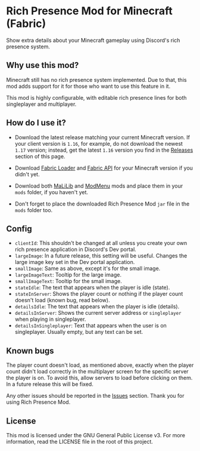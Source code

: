 # Rich Presence Mod for Minecraft (Fabric)
Show extra details about your Minecraft gameplay using Discord's
rich presence system.

## Why use this mod?
Minecraft still has no rich presence system implemented. Due to that,
this mod adds support for it for those who want to use this feature in
it.

This mod is highly configurable, with editable rich presence lines for 
both singleplayer and multiplayer.

## How do I use it?
- Download the latest release matching your current Minecraft version.
If your client version is `1.16`, for example, do not download the newest
`1.17` version; instead, get the latest `1.16` version you find in the 
[Releases](https://github.com/HotLava03/rich-presence-mod/releases)
section of this page.

- Download [Fabric Loader](https://fabricmc.net/use/) and [Fabric API](https://www.curseforge.com/minecraft/mc-mods/fabric-api) for your Minecraft version if you didn't yet.
- Download both [MaLiLib](https://www.curseforge.com/minecraft/mc-mods/malilib)
  and [ModMenu](https://www.curseforge.com/minecraft/mc-mods/modmenu) mods and place them in your `mods`
  folder, if you haven't yet.
- Don't forget to place the downloaded Rich Presence Mod `jar` file in the `mods` folder too.

## Config
- `clientId`: This shouldn't be changed at all unless you create your own
rich presence application in Discord's Dev portal.
- `largeImage`: In a future release, this setting will be useful. Changes
the large image key set in the Dev portal application.
- `smallImage`: Same as above, except it's for the small image.
- `largeImageText`: Tooltip for the large image.
- `smallImageText`: Tooltip for the small image.
- `stateIdle`: The text that appears when the player is idle (state).
- `stateInServer`: Shows the player count or nothing if the player count 
  doesn't load (known bug, read below).
- `detailsIdle`: The text that appears when the player is idle (details).
- `detailsInServer`: Shows the current server address or `singleplayer`
  when playing in singleplayer.
- `detailsInSingleplayer`: Text that appears when the user is on singleplayer.
  Usually empty, but any text can be set.
  
## Known bugs
The player count doesn't load, as mentioned above, exactly when the player
count didn't load correctly in the multiplayer screen for the specific server
the player is on. To avoid this, allow servers to load before clicking on them.
In a future release this will be fixed.

Any other issues should be reported in the [Issues](https://github.com/HotLava03/rich-presence-mod/issues)
section. Thank you for using Rich Presence Mod.

## License
This mod is licensed under the GNU General Public License v3. For more information,
read the LICENSE file in the root of this project.
